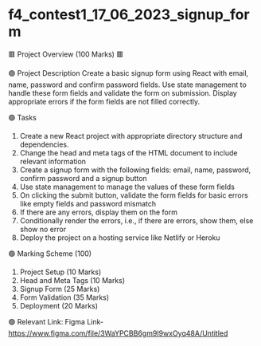 # f4_contest1_17_06_2023_signup_form

🟥 Project Overview (100 Marks) 🟥

🟢 Project Description
Create a basic signup form using React with email, name, password and confirm password fields. Use state management to handle these form fields and validate the form on submission. Display appropriate errors if the form fields are not filled correctly.

🟢 Tasks

1. Create a new React project with appropriate directory structure and dependencies.
2. Change the head and meta tags of the HTML document to include relevant information
3. Create a signup form with the following fields: email, name, password, confirm password and a signup button
4. Use state management to manage the values of these form fields
5. On clicking the submit button, validate the form fields for basic errors like empty fields and password mismatch
6. If there are any errors, display them on the form
7. Conditionally render the errors, i.e., if there are errors, show them, else show no error
8. Deploy the project on a hosting service like Netlify or Heroku

🟢 Marking Scheme (100)

1. Project Setup (10 Marks)
2. Head and Meta Tags (10 Marks)
3. Signup Form (25 Marks)
4. Form Validation (35 Marks)
5. Deployment (20 Marks)

🟢 Relevant Link:
Figma Link- https://www.figma.com/file/3WaYPCBB6gm9I9wxOyq48A/Untitled
